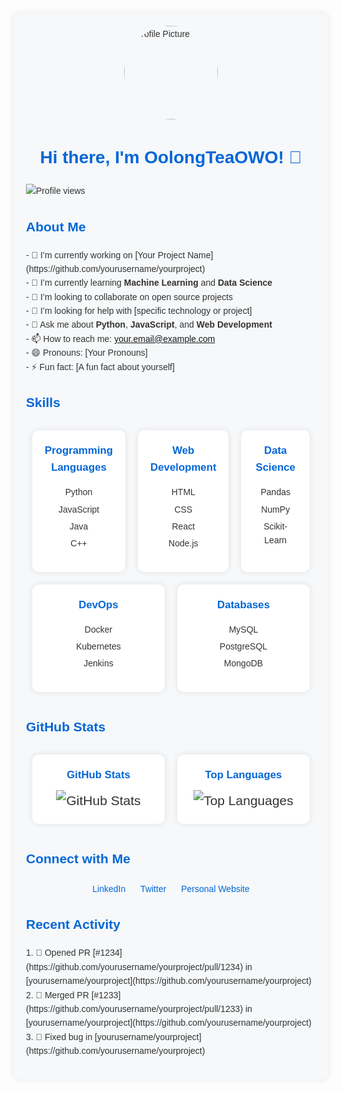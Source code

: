 <!-- CSS Styling -->
<style>
  body {
    font-family: Arial, sans-serif;
    line-height: 1.6;
    color: #333;
  }
  
  h1 {
    color: #0366d6;
    text-align: center;
  }

  h2, h3 {
    color: #0366d6;
  }

  .container {
    max-width: 900px;
    margin: 0 auto;
    padding: 20px;
    background-color: #f6f8fa;
    border-radius: 10px;
    box-shadow: 0 0 10px rgba(0, 0, 0, 0.1);
  }

  .profile-pic {
    display: block;
    margin: 0 auto 20px;
    border-radius: 50%;
    width: 150px;
    height: 150px;
    object-fit: cover;
  }

  .stats-container {
    display: flex;
    justify-content: space-around;
    flex-wrap: wrap;
  }

  .stat-box {
    flex: 1;
    margin: 10px;
    padding: 20px;
    background-color: #fff;
    border-radius: 10px;
    box-shadow: 0 0 10px rgba(0, 0, 0, 0.1);
    text-align: center;
  }

  .stat-box h3 {
    margin: 0;
    font-size: 1.2em;
    color: #0366d6;
  }

  .stat-box p {
    margin: 10px 0 0;
    font-size: 1.5em;
  }

  .skills-container {
    display: flex;
    justify-content: space-around;
    flex-wrap: wrap;
  }

  .skill-box {
    flex: 1;
    margin: 10px;
    padding: 20px;
    background-color: #fff;
    border-radius: 10px;
    box-shadow: 0 0 10px rgba(0, 0, 0, 0.1);
    text-align: center;
  }

  .skill-box h3 {
    margin: 0;
    font-size: 1.2em;
    color: #0366d6;
  }

  .skill-box ul {
    list-style: none;
    padding: 0;
  }

  .skill-box ul li {
    margin: 5px 0;
  }

  .connect-container {
    text-align: center;
    margin-top: 20px;
  }

  .connect-container a {
    margin: 0 10px;
    color: #0366d6;
    text-decoration: none;
  }

  .connect-container a:hover {
    text-decoration: underline;
  }
</style>

<div class="container">
  <img src="https://avatars.githubusercontent.com/u/yourusername?v=4" alt="Profile Picture" class="profile-pic">

  <h1>Hi there, I'm OolongTeaOWO! 👋</h1>

  ![Profile views](https://komarev.com/ghpvc/?username=OolongTeaOWO&color=blue)

  <h2>About Me</h2>
  <p>
    - 🔭 I’m currently working on [Your Project Name](https://github.com/yourusername/yourproject)<br>
    - 🌱 I’m currently learning <strong>Machine Learning</strong> and <strong>Data Science</strong><br>
    - 👯 I’m looking to collaborate on open source projects<br>
    - 🤔 I’m looking for help with [specific technology or project]<br>
    - 💬 Ask me about <strong>Python</strong>, <strong>JavaScript</strong>, and <strong>Web Development</strong><br>
    - 📫 How to reach me: <a href="mailto:your.email@example.com">your.email@example.com</a><br>
    - 😄 Pronouns: [Your Pronouns]<br>
    - ⚡ Fun fact: [A fun fact about yourself]
  </p>

  <h2>Skills</h2>
  <div class="skills-container">
    <div class="skill-box">
      <h3>Programming Languages</h3>
      <ul>
        <li>Python</li>
        <li>JavaScript</li>
        <li>Java</li>
        <li>C++</li>
      </ul>
    </div>
    <div class="skill-box">
      <h3>Web Development</h3>
      <ul>
        <li>HTML</li>
        <li>CSS</li>
        <li>React</li>
        <li>Node.js</li>
      </ul>
    </div>
    <div class="skill-box">
      <h3>Data Science</h3>
      <ul>
        <li>Pandas</li>
        <li>NumPy</li>
        <li>Scikit-Learn</li>
      </ul>
    </div>
    <div class="skill-box">
      <h3>DevOps</h3>
      <ul>
        <li>Docker</li>
        <li>Kubernetes</li>
        <li>Jenkins</li>
      </ul>
    </div>
    <div class="skill-box">
      <h3>Databases</h3>
      <ul>
        <li>MySQL</li>
        <li>PostgreSQL</li>
        <li>MongoDB</li>
      </ul>
    </div>
  </div>

  <h2>GitHub Stats</h2>
  <div class="stats-container">
    <div class="stat-box">
      <h3>GitHub Stats</h3>
      <p>
        <img src="https://github-readme-stats.vercel.app/api?username=OolongTeaOWO&show_icons=true&theme=radical" alt="GitHub Stats">
      </p>
    </div>
    <div class="stat-box">
      <h3>Top Languages</h3>
      <p>
        <img src="https://github-readme-stats.vercel.app/api/top-langs/?username=OolongTeaOWO&layout=compact&theme=radical" alt="Top Languages">
      </p>
    </div>
  </div>

  <h2>Connect with Me</h2>
  <div class="connect-container">
    <a href="https://linkedin.com/in/yourusername">LinkedIn</a>
    <a href="https://twitter.com/yourusername">Twitter</a>
    <a href="https://yourwebsite.com">Personal Website</a>
  </div>

  <h2>Recent Activity</h2>
  <p>
    <!--START_SECTION:activity-->
    1. 💪 Opened PR [#1234](https://github.com/yourusername/yourproject/pull/1234) in [yourusername/yourproject](https://github.com/yourusername/yourproject)<br>
    2. 🎉 Merged PR [#1233](https://github.com/yourusername/yourproject/pull/1233) in [yourusername/yourproject](https://github.com/yourusername/yourproject)<br>
    3. 🔧 Fixed bug in [yourusername/yourproject](https://github.com/yourusername/yourproject)
    <!--END_SECTION:activity-->
  </p>
</div>
